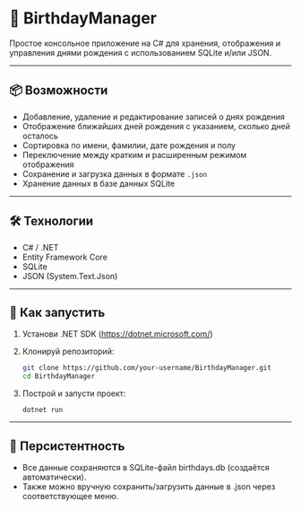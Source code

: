 # 🎉 BirthdayManager

Простое консольное приложение на C# для хранения, отображения и управления днями рождения с использованием SQLite и/или JSON.

---

## 📦 Возможности

- Добавление, удаление и редактирование записей о днях рождения
- Отображение ближайших дней рождения с указанием, сколько дней осталось
- Сортировка по имени, фамилии, дате рождения и полу
- Переключение между кратким и расширенным режимом отображения
- Сохранение и загрузка данных в формате `.json`
- Хранение данных в базе данных SQLite

---

## 🛠️ Технологии

- C# / .NET
- Entity Framework Core
- SQLite
- JSON (System.Text.Json)

---

## 🚀 Как запустить

1. Установи .NET SDK (https://dotnet.microsoft.com/)
2. Клонируй репозиторий:

   ```bash
   git clone https://github.com/your-username/BirthdayManager.git
   cd BirthdayManager
   ```
3. Построй и запусти проект:

    ```dotnet build
    dotnet run
    ```

---

## 💾 Персистентность
- Все данные сохраняются в SQLite-файл birthdays.db (создаётся автоматически).
- Также можно вручную сохранить/загрузить данные в .json через соответствующее меню.